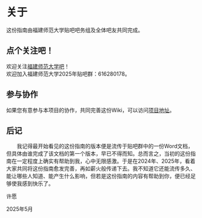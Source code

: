 # 关于

这份指南由福建师范大学贴吧吧务组及全体吧友共同完成。

## 点个关注吧！

欢迎关注[福建师范大学吧](https://tieba.baidu.com/f?kw=%E7%A6%8F%E5%BB%BA%E5%B8%88%E8%8C%83%E5%A4%A7%E5%AD%A6)！  
欢迎加入福建师范大学2025年贴吧群：616280178。

## 参与协作

如果您有意参与本项目的协作，共同完善这份Wiki，可以访问[项目地址](https://github.com/Xuuyuan/FJNU-Wiki)。

## 后记

&emsp;&emsp;我记得最开始看见的这份指南的版本便是流传于贴吧群中的一份Word文档，但具体由谁完成了该文档的第一个版本，早已不得而知。总而言之，当初的这份指南在一定程度上确实有帮助到我，心中无限感激。于是在2024年、2025年，看着大家共同将这份指南愈发完善，再如薪火般传递下去。我不知道它还能流传多久、能让哪些人知道、能产生什么影响，但若是这份指南的内容有帮助到你，便已经足够使我感到快乐了。

<p class="right-align">许愿</p>
<p class="right-align">2025年5月</p>

<!-- 此处嵌入了HTML区块标签，以实现署名消息的右置，相关标签在markdown-lint中会被MD033/no-inline-html规范所标记 -->